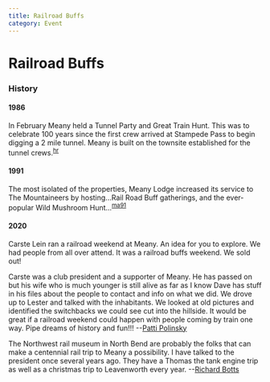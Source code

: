 ```yaml
---
title: Railroad Buffs
category: Event
---
```

# Railroad Buffs
### History

#### 1986

In February Meany held a Tunnel Party and Great Train Hunt. This was to celebrate 100 years since the first crew arrived at Stampede Pass to begin digging a 2 mile tunnel. Meany is built on the townsite established for the tunnel crews.<sup>[hr][]</sup>

#### 1991

The most isolated of the properties, Meany Lodge increased its service to The Mountaineers by hosting...Rail Road Buff gatherings, and the ever-popular Wild Mushroom Hunt...<sup>[ma91][]</sup>

#### 2020

Carste Lein ran a railroad weekend at Meany. An idea for you to explore. We had people from all over attend. It was a railroad buffs weekend. We sold out!

Carste was a club president and a supporter of Meany. He has passed on but his wife who is much younger is still alive as far as I know Dave has stuff in his files about the people to contact and info on what we did. We drove up to Lester and talked with the inhabitants. We looked at old pictures and identified the switchbacks we could see cut into the hillside. It would be great if a railroad weekend could happen with people coming by train one way. Pipe dreams of history and fun!!! --[Patti Polinsky](/Person/Patti-Polinsky)

The Northwest rail museum in North Bend are probably the folks that can make a centennial rail trip to Meany a possibility. I have talked to the president once several years ago. They have a Thomas the tank engine trip as well as a christmas trip to Leavenworth every year. --[Richard Botts](/Person/Richard-Botts)

[hr]: /History/Reports "Meany History Reports, by Idona Kellogg"
[ma91]: /Mountaineer-Annual#1991
